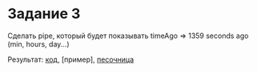 # Задание 3

Сделать pipe, который будет показывать timeAgo => 1359 seconds ago (min, hours, day...)

Результат: [код](https://github.com/chekit/hw-ng-pro/blob/master/task3/src/app/utils/time-ago.pipe.ts), [пример], [песочница](https://stackblitz.com/edit/angular-jskndb)